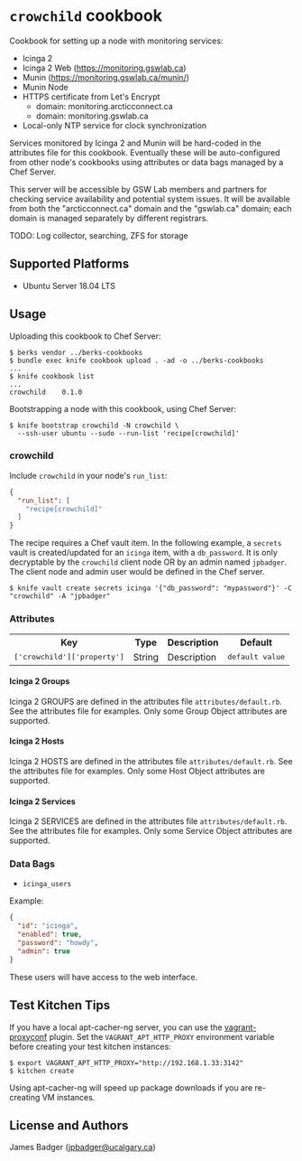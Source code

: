 # `crowchild` cookbook

Cookbook for setting up a node with monitoring services:

* Icinga 2
* Icinga 2 Web (https://monitoring.gswlab.ca)
* Munin (https://monitoring.gswlab.ca/munin/)
* Munin Node
* HTTPS certificate from Let's Encrypt
    * domain: monitoring.arcticconnect.ca
    * domain: monitoring.gswlab.ca
* Local-only NTP service for clock synchronization

Services monitored by Icinga 2 and Munin will be hard-coded in the attributes file for this cookbook. Eventually these will be auto-configured from other node's cookbooks using attributes or data bags managed by a Chef Server.

This server will be accessible by GSW Lab members and partners for checking service availability and potential system issues. It will be available from both the "arcticconnect.ca" domain and the "gswlab.ca" domain; each domain is managed separately by different registrars.

TODO: Log collector, searching, ZFS for storage

## Supported Platforms

* Ubuntu Server 18.04 LTS

## Usage

Uploading this cookbook to Chef Server:

```terminal
$ berks vendor ../berks-cookbooks
$ bundle exec knife cookbook upload . -ad -o ../berks-cookbooks
...
$ knife cookbook list
...
crowchild    0.1.0
```

Bootstrapping a node with this cookbook, using Chef Server:

```terminal
$ knife bootstrap crowchild -N crowchild \
  --ssh-user ubuntu --sudo --run-list 'recipe[crowchild]'
```

### crowchild

Include `crowchild` in your node's `run_list`:

```json
{
  "run_list": [
    "recipe[crowchild]"
  ]
}
```

The recipe requires a Chef vault item. In the following example, a `secrets` vault is created/updated for an `icinga` item, with a `db_password`. It is only decryptable by the `crowchild` client node OR by an admin named `jpbadger`. The client node and admin user would be defined in the Chef server.


```terminal
$ knife vault create secrets icinga '{"db_password": "mypassword"}' -C "crowchild" -A "jpbadger"
```

### Attributes

<table>
  <tr>
    <th>Key</th>
    <th>Type</th>
    <th>Description</th>
    <th>Default</th>
  </tr>
  <tr>
    <td><tt>['crowchild']['property']</tt></td>
    <td>String</td>
    <td>Description</td>
    <td><tt>default value</tt></td>
  </tr>
</table>

#### Icinga 2 Groups

Icinga 2 GROUPS are defined in the attributes file `attributes/default.rb`. See the attributes file for examples. Only some Group Object attributes are supported.

#### Icinga 2 Hosts

Icinga 2 HOSTS are defined in the attributes file `attributes/default.rb`. See the attributes file for examples. Only some Host Object attributes are supported.

#### Icinga 2 Services

Icinga 2 SERVICES are defined in the attributes file `attributes/default.rb`. See the attributes file for examples. Only some Service Object attributes are supported.

### Data Bags

* `icinga_users`

Example:

```json
{
  "id": "icinga",
  "enabled": true,
  "password": "howdy",
  "admin": true
}
```

These users will have access to the web interface.

## Test Kitchen Tips

If you have a local apt-cacher-ng server, you can use the [vagrant-proxyconf](http://tmatilai.github.io/vagrant-proxyconf/) plugin. Set the `VAGRANT_APT_HTTP_PROXY` environment variable before creating your test kitchen instances:

```terminal
$ export VAGRANT_APT_HTTP_PROXY="http://192.168.1.33:3142"
$ kitchen create
```

Using apt-cacher-ng will speed up package downloads if you are re-creating VM instances.

## License and Authors

James Badger (jpbadger@ucalgary.ca)
